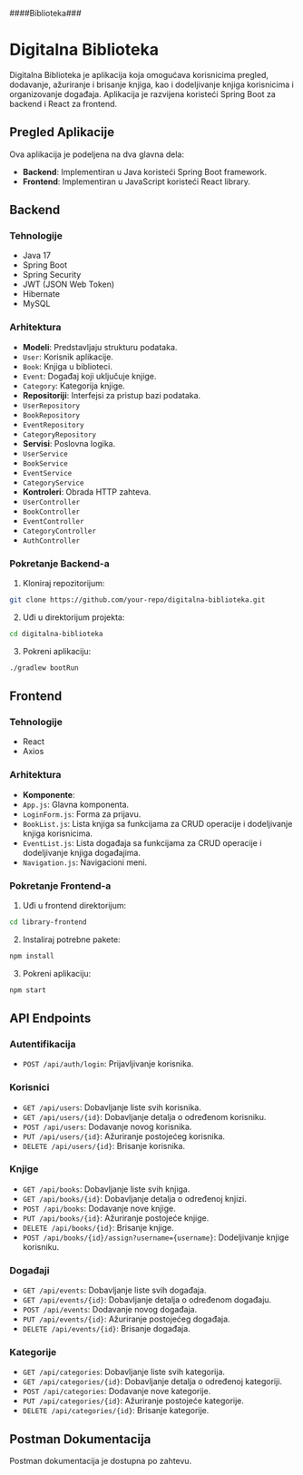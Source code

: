 ####Biblioteka###
# Digitalna Biblioteka
Digitalna Biblioteka je aplikacija koja omogućava korisnicima pregled, dodavanje, ažuriranje i
brisanje knjiga, kao i dodeljivanje knjiga korisnicima i organizovanje događaja. Aplikacija je
razvijena koristeći Spring Boot za backend i React za frontend.
## Pregled Aplikacije
Ova aplikacija je podeljena na dva glavna dela:
- **Backend**: Implementiran u Java koristeći Spring Boot framework.
- **Frontend**: Implementiran u JavaScript koristeći React library.
## Backend
### Tehnologije
- Java 17
- Spring Boot
- Spring Security
- JWT (JSON Web Token)
- Hibernate
- MySQL
### Arhitektura
- **Modeli**: Predstavljaju strukturu podataka.
- `User`: Korisnik aplikacije.
- `Book`: Knjiga u biblioteci.
- `Event`: Događaj koji uključuje knjige.
- `Category`: Kategorija knjige.
- **Repositoriji**: Interfejsi za pristup bazi podataka.
- `UserRepository`
- `BookRepository`
- `EventRepository`
- `CategoryRepository`
- **Servisi**: Poslovna logika.
- `UserService`
- `BookService`
- `EventService`
- `CategoryService`
- **Kontroleri**: Obrada HTTP zahteva.
- `UserController`
- `BookController`
- `EventController`
- `CategoryController`
- `AuthController`
### Pokretanje Backend-a
1. Kloniraj repozitorijum:
```sh
git clone https://github.com/your-repo/digitalna-biblioteka.git
```
2. Uđi u direktorijum projekta:
```sh
cd digitalna-biblioteka
```
3. Pokreni aplikaciju:
```sh
./gradlew bootRun
```
## Frontend
### Tehnologije
- React
- Axios
### Arhitektura
- **Komponente**:
- `App.js`: Glavna komponenta.
- `LoginForm.js`: Forma za prijavu.
- `BookList.js`: Lista knjiga sa funkcijama za CRUD operacije i dodeljivanje knjiga korisnicima.
- `EventList.js`: Lista događaja sa funkcijama za CRUD operacije i dodeljivanje knjiga
događajima.
- `Navigation.js`: Navigacioni meni.
### Pokretanje Frontend-a
1. Uđi u frontend direktorijum:
```sh
cd library-frontend
```
2. Instaliraj potrebne pakete:
```sh
npm install
```
3. Pokreni aplikaciju:
```sh
npm start
```
## API Endpoints
### Autentifikacija
- `POST /api/auth/login`: Prijavljivanje korisnika.
### Korisnici
- `GET /api/users`: Dobavljanje liste svih korisnika.
- `GET /api/users/{id}`: Dobavljanje detalja o određenom korisniku.
- `POST /api/users`: Dodavanje novog korisnika.
- `PUT /api/users/{id}`: Ažuriranje postojećeg korisnika.
- `DELETE /api/users/{id}`: Brisanje korisnika.
### Knjige
- `GET /api/books`: Dobavljanje liste svih knjiga.
- `GET /api/books/{id}`: Dobavljanje detalja o određenoj knjizi.
- `POST /api/books`: Dodavanje nove knjige.
- `PUT /api/books/{id}`: Ažuriranje postojeće knjige.
- `DELETE /api/books/{id}`: Brisanje knjige.
- `POST /api/books/{id}/assign?username={username}`: Dodeljivanje knjige korisniku.
### Događaji
- `GET /api/events`: Dobavljanje liste svih događaja.
- `GET /api/events/{id}`: Dobavljanje detalja o određenom događaju.
- `POST /api/events`: Dodavanje novog događaja.
- `PUT /api/events/{id}`: Ažuriranje postojećeg događaja.
- `DELETE /api/events/{id}`: Brisanje događaja.
### Kategorije
- `GET /api/categories`: Dobavljanje liste svih kategorija.
- `GET /api/categories/{id}`: Dobavljanje detalja o određenoj kategoriji.
- `POST /api/categories`: Dodavanje nove kategorije.
- `PUT /api/categories/{id}`: Ažuriranje postojeće kategorije.
- `DELETE /api/categories/{id}`: Brisanje kategorije.
## Postman Dokumentacija
Postman dokumentacija je dostupna po zahtevu.
